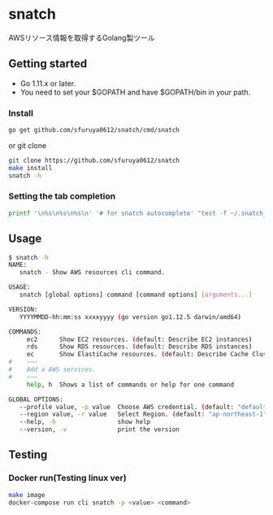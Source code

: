 # snatch
AWSリソース情報を取得するGolang製ツール  

## Getting started
* Go 1.11.x or later.
* You need to set your $GOPATH and have $GOPATH/bin in your path.

### Install
``` sh
go get github.com/sfuruya0612/snatch/cmd/snatch
```

or git clone
``` sh
git clone https://github.com/sfuruya0612/snatch
make install
snatch -h
```

### Setting the tab completion
``` sh
printf '\n%s\n%s\n%s\n' '# for snatch autocomplete' "test -f ~/.snatch_$(basename $SHELL)_autocomplete || curl -LRsS https://raw.githubusercontent.com/urfave/cli/master/autocomplete/$(basename $SHELL)_autocomplete -o ~/.snatch_$(basename $SHELL)_autocomplete" "PROG=snatch source ~/.snatch_$(basename $SHELL)_autocomplete" >> "${HOME}/.$(basename $SHELL)rc"
```

## Usage

``` sh
$ snatch -h
NAME:
   snatch - Show AWS resources cli command.

USAGE:
   snatch [global options] command [command options] [arguments...]

VERSION:
   YYYYMMDD-hh:mm:ss xxxxyyyy (go version go1.12.5 darwin/amd64)

COMMANDS:
     ec2      Show EC2 resources. (default: Describe EC2 instances)
     rds      Show RDS resources. (default: Describe RDS instances)
     ec       Show ElastiCache resources. (default: Describe Cache Clusters)
#    ~~~
#    Add a AWS services.
#    ~~~
     help, h  Shows a list of commands or help for one command

GLOBAL OPTIONS:
   --profile value, -p value  Choose AWS credential. (default: "default")
   --region value, -r value   Select Region. (default: "ap-northeast-1")
   --help, -h                 show help
   --version, -v              print the version

```

## Testing

### Docker run(Testing linux ver)
``` sh
make image
docker-compose run cli snatch -p <value> <command>
```
